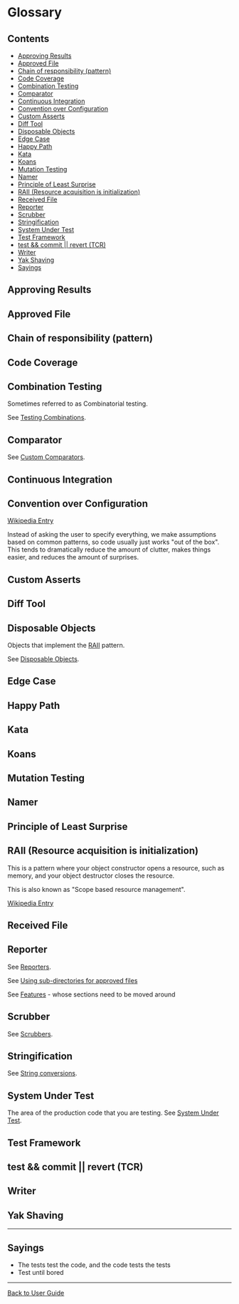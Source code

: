 <!--
GENERATED FILE - DO NOT EDIT
This file was generated by [MarkdownSnippets](https://github.com/SimonCropp/MarkdownSnippets).
Source File: /doc/mdsource/Glossary.source.md
To change this file edit the source file and then execute ./run_markdown_templates.sh.
-->

<a id="top"></a>

# Glossary

<!-- toc -->
## Contents

  * [Approving Results](#approving-results)
  * [Approved File](#approved-file)
  * [Chain of responsibility (pattern)](#chain-of-responsibility-pattern)
  * [Code Coverage](#code-coverage)
  * [Combination Testing](#combination-testing)
  * [Comparator](#comparator)
  * [Continuous Integration](#continuous-integration)
  * [Convention over Configuration](#convention-over-configuration)
  * [Custom Asserts](#custom-asserts)
  * [Diff Tool](#diff-tool)
  * [Disposable Objects](#disposable-objects)
  * [Edge Case](#edge-case)
  * [Happy Path](#happy-path)
  * [Kata](#kata)
  * [Koans](#koans)
  * [Mutation Testing](#mutation-testing)
  * [Namer](#namer)
  * [Principle of Least Surprise](#principle-of-least-surprise)
  * [RAII (Resource acquisition is initialization)](#raii-resource-acquisition-is-initialization)
  * [Received File](#received-file)
  * [Reporter](#reporter)
  * [Scrubber](#scrubber)
  * [Stringification](#stringification)
  * [System Under Test](#system-under-test)
  * [Test Framework](#test-framework)
  * [test && commit || revert (TCR)](#test--commit--revert-tcr)
  * [Writer](#writer)
  * [Yak Shaving](#yak-shaving)
  * [Sayings](#sayings)<!-- endToc -->

## Approving Results

## Approved File

## Chain of responsibility (pattern)

## Code Coverage

## Combination Testing

Sometimes referred to as Combinatorial testing.

See [Testing Combinations](/doc/TestingCombinations.md#top).

## Comparator

See [Custom Comparators](/doc/CustomComparators.md#top).

## Continuous Integration

## Convention over Configuration  

[Wikipedia Entry](https://en.wikipedia.org/wiki/Convention_over_configuration)

Instead of asking the user to specify everything, we make assumptions based on common patterns, so code usually just works "out of the box". This tends to dramatically reduce the amount of clutter, makes things easier, and reduces the amount of surprises.

## Custom Asserts

## Diff Tool

## Disposable Objects

Objects that implement the [RAII](#raii-resource-acquisition-is-initialization) pattern.

See [Disposable Objects](/doc/DisposableObjects.md#top).

## Edge Case

## Happy Path

## Kata

## Koans

## Mutation Testing

## Namer

## Principle of Least Surprise

## RAII (Resource acquisition is initialization)

This is a pattern where your object constructor opens a resource, such as memory, and your object destructor closes the resource.

This is also known as "Scope based resource management".

[Wikipedia Entry](https://en.cppreference.com/w/cpp/language/raii)

## Received File

## Reporter

See [Reporters](/doc/Reporters.md#top).

See [Using sub-directories for approved files](/doc/Configuration.md#using-sub-directories-for-approved-files)

See [Features](/doc/Features.md#top) - whose sections need to be moved around

## Scrubber

See [Scrubbers](/doc/explanations/Scrubbers.md#top).

## Stringification

See [String conversions](/doc/ToString.md#top).

## System Under Test

The area of the production code that you are testing. See [System Under Test](https://en.wikipedia.org/wiki/System_under_test).

## Test Framework

## test && commit || revert (TCR)

## Writer

## Yak Shaving

---

## Sayings

* The tests test the code, and the code tests the tests
* Test until bored


---

[Back to User Guide](/doc/README.md#top)
